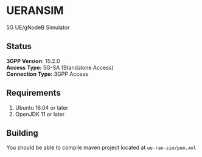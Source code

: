 # UERANSIM
5G UE/gNodeB Simulator

##  Status  
**3GPP Version:** 15.2.0  
**Access Type:** 5G-SA (Standalone Access)  
**Connection Type:** 3GPP Access  


##  Requirements
1. Ubuntu 16.04 or later 
2. OpenJDK 11 or later

## Building
You should be able to compile maven project located at `ue-ran-sim/pom.xml`
